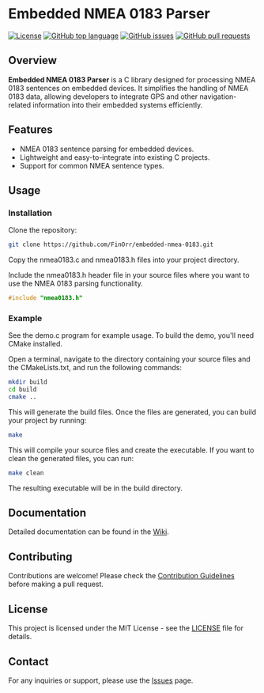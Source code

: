 # Embedded NMEA 0183 Parser

[![License](https://img.shields.io/badge/license-MIT-blue.svg)](LICENSE)
[![GitHub top language](https://img.shields.io/github/languages/top/FinOrr/embedded-nmea-0183.svg)](https://github.com/FinOrr/embedded-nmea-0183)
[![GitHub issues](https://img.shields.io/github/issues/FinOrr/embedded-nmea-0183.svg)](https://github.com/FinOrr/embedded-nmea-0183/issues)
[![GitHub pull requests](https://img.shields.io/github/issues-pr/FinOrr/embedded-nmea-0183.svg)](https://github.com/FinOrr/embedded-nmea-0183/pulls)

## Overview

**Embedded NMEA 0183 Parser** is a C library designed for processing NMEA 0183 sentences on embedded devices. 
It simplifies the handling of NMEA 0183 data, allowing developers to integrate GPS and other navigation-related information into their embedded systems efficiently.

## Features

- NMEA 0183 sentence parsing for embedded devices.
- Lightweight and easy-to-integrate into existing C projects.
- Support for common NMEA sentence types.

## Usage

### Installation

Clone the repository:

```bash
git clone https://github.com/FinOrr/embedded-nmea-0183.git
```

Copy the nmea0183.c and nmea0183.h files into your project directory.

Include the nmea0183.h header file in your source files where you want to use the NMEA 0183 parsing functionality.

```c
#include "nmea0183.h"
```

### Example

See the demo.c program for example usage.
To build the demo, you'll need CMake installed.

Open a terminal, navigate to the directory containing your source files and the CMakeLists.txt, and run the following commands:

```bash
mkdir build
cd build
cmake ..
```

This will generate the build files. Once the files are generated, you can build your project by running:

```bash
make
```

This will compile your source files and create the executable. If you want to clean the generated files, you can run:

```bash
make clean
```

The resulting executable will be in the build directory.

## Documentation

Detailed documentation can be found in the [Wiki](https://github.com/FinOrr/embedded-nmea-0183/wiki).

## Contributing

Contributions are welcome! Please check the [Contribution Guidelines](CONTRIBUTING.md) before making a pull request.

## License

This project is licensed under the MIT License - see the [LICENSE](LICENSE) file for details.

## Contact

For any inquiries or support, please use the [Issues](https://github.com/FinOrr/embedded-nmea-0183/issues) page.
